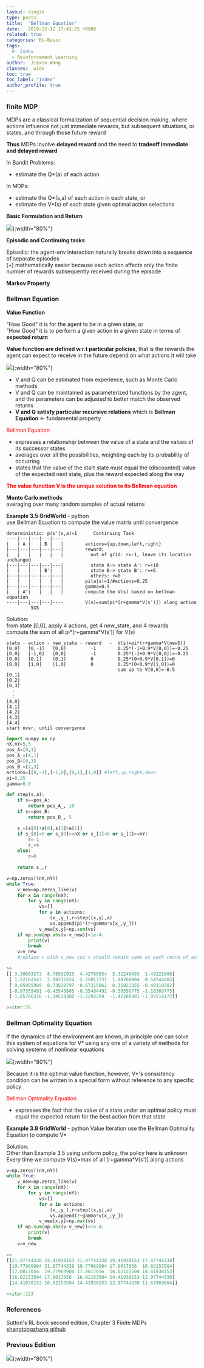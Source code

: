 ```yaml
---
layout: single
type: posts
title:  "Bellman Equation"
date:   2019-12-12 17:41:25 +0900
related: true
categories: RL-Basic
tags:
  #- Index
  - Reinforcement Learning
author:  Jiexin Wang
classes:  wide
toc: true
toc_label: "Index"
author_profile: true
---
```


### finite MDP

MDPs are a classical formalization of sequential decision making, where actions influence not just immediate rewards, but subsequent situations, or states, and through those future reward  

**Thus** MDPs involve **delayed reward** and the need to **tradeoff immediate and delayed reward**

In Bandit Problems:  
- estimate the Q*(a) of each action  

In MDPs:
- estimate the Q*(s,a) of each action in each state, or  
- estimate the V*(s) of each state given optimal action selections

**Basic Formulation and Return**  

![](/assets/images/return.jpg){:width="80%"}

**Episodic and Continuing tasks**  

Episodic: the agent-env interaction naturally breaks down into a sequence of separate episodes  
(+) mathematically easier because each action affects only the finite number of rewards subsequently received during the episode  

**Markov Property**  

### Bellman Equation

**Value Function**  

"How Good" it is for the agent to be in a given state, or  
"How Good" it is to perform a given action in a given state in terms of **expected return**  

**Value function are defined w.r.t particular policies**, that is the rewards the agent can expect to receive in the future depend on what actions it will take  

![](/assets/images/bellman.jpg){:width="80%"}

- V and Q can be estimated from experience, such as Monte Carlo methods
- V and Q can be maintained as parameterized functions by the agent, and the parameters can be adjusted to better match the observed returns  
- **V and Q satisfy particular recursive relations** which is **Bellman Equation** <- fundamental property  

<span style="color:red">Bellman Equation</span>  
- expresses a relationship between the value of a state and the values of its successor states  
- averages over all the possibilities, weighting each by its probability of occurring  
- states that the value of the start state must equal the (discounted) value of the expected next state, plus the reward expected along the way  

<span style="color:red">**The value function V is the unique solution to its Bellman equation**</span>

**Monte Carlo methods**  
averaging over many random samples of actual returns  

**Example 3.5 GridWorld** - python  
use Bellman Equation to compute the value matrix until convergence  

    deterministic: p(s'|s,a)=1      Continuing Task
    ----|---|---|---|----
    |   | A |   | B |   |        actions={up,down,left,right}
    |---|---|---|---|---|        reward:
    |   |   |   |   |   |          out of grid: r=-1, leave its location unchanged
    |---|---|---|---|---|          state A-> state A': r=+10
    |   |   |   | B'|   |          state B-> state B': r=+5
    |---|---|---|---|---|          others: r=0
    |   |   |   |   |   |        pi(a|s)=1/#actions=0.25
    |---|---|---|---|---|        gamma=0.9
    |   | A'|   |   |   |        compute the V(s) based on bellman equation
    ----|---|---|---|----        V(s)=sum(pi*[r+gamma*V(s')]) along action
             5X5

Solution:  
from state [0,0], apply 4 actions, get 4 new_state, and 4 rewards  
compute the sum of all pi\*[r+gamma*V(s')] for V(s)    

    state - action - new_state - reward   -  V(s)=pi*(r+gamma*V(newS))
    [0,0]   [0,-1]   [0,0]         -1        0.25*(-1+0.9*V[0,0])=-0.25
    [0,0]   [-1,0]   [0,0]         -1        0.25*(-1+0.9*V[0,0])=-0.25
    [0,0]   [0,1]    [0,1]         0         0.25*(0+0.9*V[0,1])=0
    [0,0]   [1,0]    [1,0]         0         0.25*(0+0.9*V[1,0])=0
                                             sum up to V[0,0]=-0.5                                     
    [0,1]
    [0,2]
    [0,3]
      :
      :
    [4,0]
    [4,1]
    [4,2]
    [4,3]
    [4,4]
    start over, until convergence

```python
import numpy as np
nX,nY=5,5
pos_A=[0,1]
pos_A_=[4,1]
pos_B=[0,3]
pos_B_=[2,3]
actions=[[0,-1],[-1,0],[0,1],[1,0]] #left,up,right,down
pi=0.25
gamma=0.9

def step(s,a):
    if s==pos_A:
        return pos_A_, 10
    if s==pos_B:
        return pos_B_, 5

    s_=[s[0]+a[0],s[1]+a[1]]
    if s_[0]<0 or s_[0]>=nX or s_[1]<0 or s_[1]>=nY:
        r=-1
        s_=s
    else:
        r=0

    return s_,r

v=np.zeros((nX,nY))
while True:
    v_new=np.zeros_like(v)
    for x in range(nX):
        for y in range(nY):
            vs=[]
            for a in actions:
                (x_,y_),r=step([x,y],a)
                vs.append(pi*(r+gamma*v[x_,y_]))
            v_new[x,y]=np.sum(vs)
    if np.sum(np.abs(v-v_new))<1e-4:
        print(v)
        break
    v=v_new  
    #replace v with v_new cuz v should remain same at each round of action averaging

>>
[[ 3.30903373  8.78932925  4.42765654  5.32240493  1.49221608]
 [ 1.52162547  2.99235524  2.25017731  1.90760904  0.54744003]
 [ 0.05085989  0.73820797  0.67315062  0.35822355 -0.40310382]
 [-0.97355491 -0.43545805 -0.35484491 -0.58556775 -1.18303775]
 [-1.85766316 -1.34519388 -1.2292299  -1.42288081 -1.97514172]]

>>iter:76
```

### Bellman Optimality Equation  

If the dynamics of the environment are known, in principle one can solve this system of equations for V* using any one of a variety of methods for solving systems of nonlinear equations  

![](/assets/images/bellmanop.jpg){:width="80%"}

Because it is the optimal value function, however, V\*'s consistency condition can be written in a special form without reference to any specific policy  

<span style="color:red">Bellman Optimality Equation</span>   
- expresses the fact that the value of a state under an optimal policy must equal the expected return for the best action from that state  

**Example 3.8 GridWorld** - python Value Iteration
use the Bellman Optimality Equation to compute V*  

Solution:  
Other than Example 3.5 using uniform policy, the policy here is unknown    
Every time we compute V(s)=max of all [r+gamma*V(s')] along actions

```python
v=np.zeros((nX,nY))
while True:
    v_new=np.zeros_like(v)
    for x in range(nX):
        for y in range(nY):
            vs=[]
            for a in actions:
                (x_,y_),r=step([x,y],a)
                vs.append(r+gamma*v[x_,y_])
            v_new[x,y]=np.max(vs)
    if np.sum(np.abs(v-v_new))<1e-4:
        print(v)
        break
    v=v_new

>>
[[21.97744338 24.41938153 21.97744338 19.41938153 17.47744338]
 [19.77969904 21.97744338 19.77969904 17.8017056  16.02153504]
 [17.8017056  19.77969904 17.8017056  16.02153504 14.41938153]
 [16.02153504 17.8017056  16.02153504 14.41938153 12.97744338]
 [14.41938153 16.02153504 14.41938153 12.97744338 11.67969904]]

>>iter:123
```

### References

Sutton's RL book second edition, Chapter 3 Finite MDPs  
[shangtongzhang github](https://github.com/ShangtongZhang/reinforcement-learning-an-introduction)  

### Previous Edition  

![](/assets/images/bellmanold.jpg){:width="80%"}

